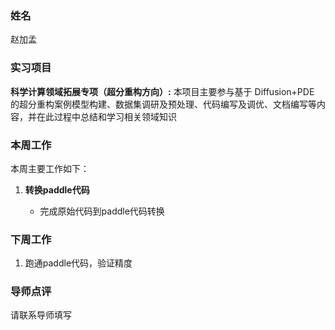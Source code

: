 ### 姓名
赵加孟
### 实习项目
**科学计算领域拓展专项（超分重构方向）:** 本项目主要参与基于 Diffusion+PDE 的超分重构案例模型构建、数据集调研及预处理、代码编写及调优、文档编写等内容，并在此过程中总结和学习相关领域知识

### 本周工作
本周主要工作如下：

1. **转换paddle代码**

	* 完成原始代码到paddle代码转换



### 下周工作

1. 跑通paddle代码，验证精度



### 导师点评
请联系导师填写
